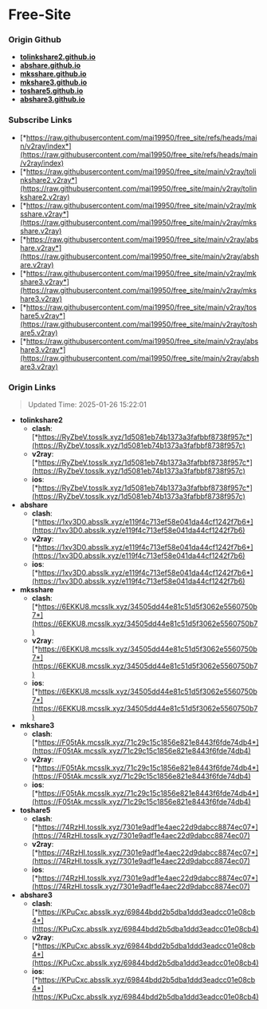 # Free-Site

### Origin Github

- [**tolinkshare2.github.io**](https://github.com/tolinkshare2/tolinkshare2.github.io)
- [**abshare.github.io**](https://github.com/abshare/abshare.github.io)
- [**mksshare.github.io**](https://github.com/mksshare/mksshare.github.io)
- [**mkshare3.github.io**](https://github.com/mkshare3/mkshare3.github.io)
- [**toshare5.github.io**](https://github.com/toshare5/toshare5.github.io)
- [**abshare3.github.io**](https://github.com/abshare3/abshare3.github.io)

### Subscribe Links

- [*https://raw.githubusercontent.com/mai19950/free_site/refs/heads/main/v2ray/index*](https://raw.githubusercontent.com/mai19950/free_site/refs/heads/main/v2ray/index)
- [*https://raw.githubusercontent.com/mai19950/free_site/main/v2ray/tolinkshare2.v2ray*](https://raw.githubusercontent.com/mai19950/free_site/main/v2ray/tolinkshare2.v2ray)
- [*https://raw.githubusercontent.com/mai19950/free_site/main/v2ray/mksshare.v2ray*](https://raw.githubusercontent.com/mai19950/free_site/main/v2ray/mksshare.v2ray)
- [*https://raw.githubusercontent.com/mai19950/free_site/main/v2ray/abshare.v2ray*](https://raw.githubusercontent.com/mai19950/free_site/main/v2ray/abshare.v2ray)
- [*https://raw.githubusercontent.com/mai19950/free_site/main/v2ray/mkshare3.v2ray*](https://raw.githubusercontent.com/mai19950/free_site/main/v2ray/mkshare3.v2ray)
- [*https://raw.githubusercontent.com/mai19950/free_site/main/v2ray/toshare5.v2ray*](https://raw.githubusercontent.com/mai19950/free_site/main/v2ray/toshare5.v2ray)
- [*https://raw.githubusercontent.com/mai19950/free_site/main/v2ray/abshare3.v2ray*](https://raw.githubusercontent.com/mai19950/free_site/main/v2ray/abshare3.v2ray)

### Origin Links

> Updated Time: 2025-01-26 15:22:01

- **tolinkshare2**
  - **clash**: [*https://RyZbeV.tosslk.xyz/1d5081eb74b1373a3fafbbf8738f957c*](https://RyZbeV.tosslk.xyz/1d5081eb74b1373a3fafbbf8738f957c)
  - **v2ray**: [*https://RyZbeV.tosslk.xyz/1d5081eb74b1373a3fafbbf8738f957c*](https://RyZbeV.tosslk.xyz/1d5081eb74b1373a3fafbbf8738f957c)
  - **ios**: [*https://RyZbeV.tosslk.xyz/1d5081eb74b1373a3fafbbf8738f957c*](https://RyZbeV.tosslk.xyz/1d5081eb74b1373a3fafbbf8738f957c)
- **abshare**
  - **clash**: [*https://1xv3D0.absslk.xyz/e119f4c713ef58e041da44cf1242f7b6*](https://1xv3D0.absslk.xyz/e119f4c713ef58e041da44cf1242f7b6)
  - **v2ray**: [*https://1xv3D0.absslk.xyz/e119f4c713ef58e041da44cf1242f7b6*](https://1xv3D0.absslk.xyz/e119f4c713ef58e041da44cf1242f7b6)
  - **ios**: [*https://1xv3D0.absslk.xyz/e119f4c713ef58e041da44cf1242f7b6*](https://1xv3D0.absslk.xyz/e119f4c713ef58e041da44cf1242f7b6)
- **mksshare**
  - **clash**: [*https://6EKKU8.mcsslk.xyz/34505dd44e81c51d5f3062e5560750b7*](https://6EKKU8.mcsslk.xyz/34505dd44e81c51d5f3062e5560750b7)
  - **v2ray**: [*https://6EKKU8.mcsslk.xyz/34505dd44e81c51d5f3062e5560750b7*](https://6EKKU8.mcsslk.xyz/34505dd44e81c51d5f3062e5560750b7)
  - **ios**: [*https://6EKKU8.mcsslk.xyz/34505dd44e81c51d5f3062e5560750b7*](https://6EKKU8.mcsslk.xyz/34505dd44e81c51d5f3062e5560750b7)
- **mkshare3**
  - **clash**: [*https://F05tAk.mcsslk.xyz/71c29c15c1856e821e8443f6fde74db4*](https://F05tAk.mcsslk.xyz/71c29c15c1856e821e8443f6fde74db4)
  - **v2ray**: [*https://F05tAk.mcsslk.xyz/71c29c15c1856e821e8443f6fde74db4*](https://F05tAk.mcsslk.xyz/71c29c15c1856e821e8443f6fde74db4)
  - **ios**: [*https://F05tAk.mcsslk.xyz/71c29c15c1856e821e8443f6fde74db4*](https://F05tAk.mcsslk.xyz/71c29c15c1856e821e8443f6fde74db4)
- **toshare5**
  - **clash**: [*https://74RzHI.tosslk.xyz/7301e9adf1e4aec22d9dabcc8874ec07*](https://74RzHI.tosslk.xyz/7301e9adf1e4aec22d9dabcc8874ec07)
  - **v2ray**: [*https://74RzHI.tosslk.xyz/7301e9adf1e4aec22d9dabcc8874ec07*](https://74RzHI.tosslk.xyz/7301e9adf1e4aec22d9dabcc8874ec07)
  - **ios**: [*https://74RzHI.tosslk.xyz/7301e9adf1e4aec22d9dabcc8874ec07*](https://74RzHI.tosslk.xyz/7301e9adf1e4aec22d9dabcc8874ec07)
- **abshare3**
  - **clash**: [*https://KPuCxc.absslk.xyz/69844bdd2b5dba1ddd3eadcc01e08cb4*](https://KPuCxc.absslk.xyz/69844bdd2b5dba1ddd3eadcc01e08cb4)
  - **v2ray**: [*https://KPuCxc.absslk.xyz/69844bdd2b5dba1ddd3eadcc01e08cb4*](https://KPuCxc.absslk.xyz/69844bdd2b5dba1ddd3eadcc01e08cb4)
  - **ios**: [*https://KPuCxc.absslk.xyz/69844bdd2b5dba1ddd3eadcc01e08cb4*](https://KPuCxc.absslk.xyz/69844bdd2b5dba1ddd3eadcc01e08cb4)
